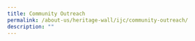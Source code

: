 ```yaml
---
title: Community Outreach
permalink: /about-us/heritage-wall/ijc/community-outreach/
description: ""
---
```

